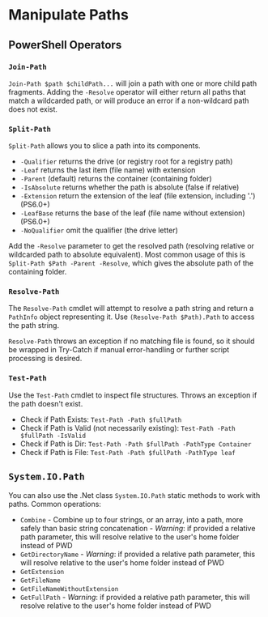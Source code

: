 # Manipulate Paths

## PowerShell Operators

### `Join-Path`
`Join-Path $path $childPath...` will join a path with one or more child path fragments. Adding the `-Resolve` operator will either return all paths that match a wildcarded path, or will produce an error if a non-wildcard path does not exist.

### `Split-Path`
`Split-Path` allows you to slice a path into its components.

* `-Qualifier` returns the drive (or registry root for a registry path)
* `-Leaf` returns the last item (file name) with extension
* `-Parent` (default) returns the container (containing folder)
* `-IsAbsolute` returns whether the path is absolute (false if relative)
* `-Extension` return the extension of the leaf (file extension, including '.') (PS6.0+)
* `-LeafBase` returns the base of the leaf (file name without extension) (PS6.0+)
* `-NoQualifier` omit the qualifier (the drive letter)

Add the `-Resolve` parameter to get the resolved path (resolving relative or wildcarded path to absolute equivalent). Most common usage of this is `Split-Path $Path -Parent -Resolve`, which gives the absolute path of the containing folder.

### `Resolve-Path`
The `Resolve-Path` cmdlet will attempt to resolve a path string and return a `PathInfo` object representing it. Use `(Resolve-Path $Path).Path` to access the path string.

`Resolve-Path` throws an exception if no matching file is found, so it should be wrapped in Try-Catch if manual error-handling or further script processing is desired.

### `Test-Path`
Use the `Test-Path` cmdlet to inspect file structures. Throws an exception if the path doesn't exist.

* Check if Path Exists: `Test-Path -Path $fullPath`
* Check if Path is Valid (not necessarily existing): `Test-Path -Path $fullPath -IsValid`
* Check if Path is Dir: `Test-Path -Path $fullPath -PathType Container`
* Check if Path is File: `Test-Path -Path $fullPath -PathType leaf`

## `System.IO.Path`
You can also use the .Net class `System.IO.Path` static methods to work with paths. Common operations:

* `Combine` - Combine up to four strings, or an array, into a path, more safely than basic string concatenation - *Warning*: if provided a relative path parameter, this will resolve relative to the user's home folder instead of PWD
* `GetDirectoryName` - *Warning*: if provided a relative path parameter, this will resolve relative to the user's home folder instead of PWD
* `GetExtension`
* `GetFileName`
* `GetFileNameWithoutExtension`
* `GetFullPath` - *Warning*: if provided a relative path parameter, this will resolve relative to the user's home folder instead of PWD
